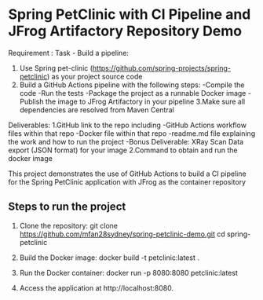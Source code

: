 
# Spring PetClinic with CI Pipeline and JFrog Artifactory Repository Demo

Requirement : 
Task - Build a pipeline:
1. Use Spring pet-clinic (https://github.com/spring-projects/spring-petclinic) as your project source code
2. Build a GitHub Actions pipeline with the following steps:
  -Compile the code
   -Run the tests
  -Package the project as a runnable Docker image
  -Publish the image to JFrog Artifactory in your pipeline
3.Make sure all dependencies are resolved from Maven Central


Deliverables:
1.GitHub link to the repo including
  -GitHub Actions workflow files within that repo
  -Docker file within that repo
  -readme.md file explaining the work and how to run the project
  -Bonus Deliverable: XRay Scan Data export (JSON format) for your image
2.Command to obtain and run the docker image



This project demonstrates the use of GitHub Actions to build a CI pipeline for the Spring PetClinic application with JFrog as the container repository

## Steps to run the project

1. Clone the repository:
   git clone https://github.com/mfan28sydney/spring-petclinic-demo.git
   cd spring-petclinic

2. Build the Docker image:
   docker build -t petclinic:latest .

3. Run the Docker container:
   docker run -p 8080:8080 petclinic:latest

4. Access the application at http://localhost:8080.
